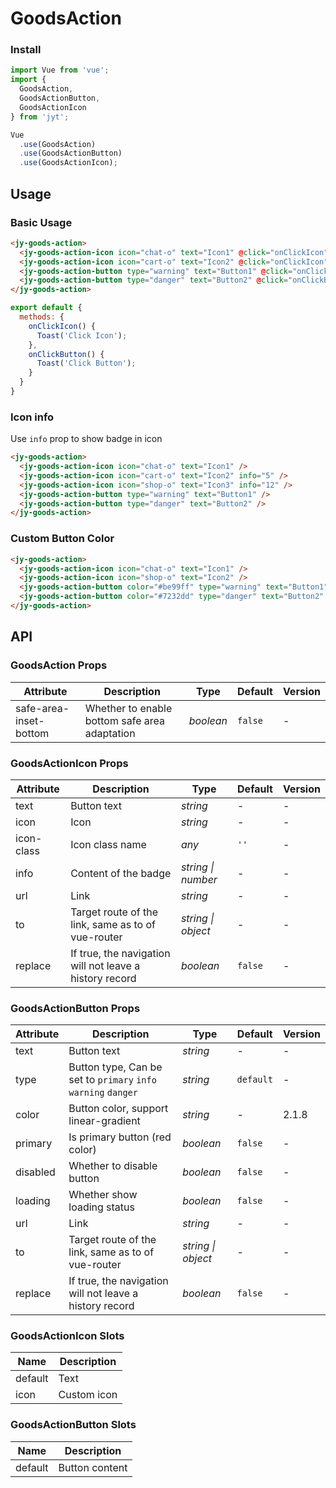 # GoodsAction

### Install

``` javascript
import Vue from 'vue';
import {
  GoodsAction,
  GoodsActionButton,
  GoodsActionIcon
} from 'jyt';

Vue
  .use(GoodsAction)
  .use(GoodsActionButton)
  .use(GoodsActionIcon);
```

## Usage

### Basic Usage

```html
<jy-goods-action>
  <jy-goods-action-icon icon="chat-o" text="Icon1" @click="onClickIcon" />
  <jy-goods-action-icon icon="cart-o" text="Icon2" @click="onClickIcon" />
  <jy-goods-action-button type="warning" text="Button1" @click="onClickButton" />
  <jy-goods-action-button type="danger" text="Button2" @click="onClickButton" />
</jy-goods-action>
```

```javascript
export default {
  methods: {
    onClickIcon() {
      Toast('Click Icon');
    },
    onClickButton() {
      Toast('Click Button');
    }
  }
}
```

### Icon info

Use `info` prop to show badge in icon

```html
<jy-goods-action>
  <jy-goods-action-icon icon="chat-o" text="Icon1" />
  <jy-goods-action-icon icon="cart-o" text="Icon2" info="5" />
  <jy-goods-action-icon icon="shop-o" text="Icon3" info="12" />
  <jy-goods-action-button type="warning" text="Button1" />
  <jy-goods-action-button type="danger" text="Button2" />
</jy-goods-action>
```

### Custom Button Color

```html
<jy-goods-action>
  <jy-goods-action-icon icon="chat-o" text="Icon1" />
  <jy-goods-action-icon icon="shop-o" text="Icon2" />
  <jy-goods-action-button color="#be99ff" type="warning" text="Button1" />
  <jy-goods-action-button color="#7232dd" type="danger" text="Button2" />
</jy-goods-action>
```

## API

### GoodsAction Props

| Attribute | Description | Type | Default | Version |
|------|------|------|------|------|
| safe-area-inset-bottom | Whether to enable bottom safe area adaptation | *boolean* | `false` | - |

### GoodsActionIcon Props

| Attribute | Description | Type | Default | Version |
|------|------|------|------|------|
| text | Button text | *string* | - | - |
| icon | Icon | *string* | - | - |
| icon-class | Icon class name | *any* | `''` | - |
| info | Content of the badge | *string \| number* | - | - |
| url | Link | *string* | - | - |
| to | Target route of the link, same as to of vue-router | *string \| object* | - | - |
| replace | If true, the navigation will not leave a history record | *boolean* | `false` | - |

### GoodsActionButton Props

| Attribute | Description | Type | Default | Version |
|------|------|------|------|------|
| text | Button text | *string* | - | - |
| type | Button type, Can be set to `primary` `info` `warning` `danger` | *string* | `default` | - |
| color | Button color, support linear-gradient | *string* | - | 2.1.8 |
| primary | Is primary button (red color) | *boolean* | `false` | - |
| disabled | Whether to disable button | *boolean* | `false` | - |
| loading | Whether show loading status | *boolean* | `false` | - |
| url | Link | *string* | - | - |
| to | Target route of the link, same as to of vue-router | *string \| object* | - | - |
| replace | If true, the navigation will not leave a history record | *boolean* | `false` | - |

### GoodsActionIcon Slots

| Name | Description |
|------|------|
| default | Text |
| icon | Custom icon |

### GoodsActionButton Slots

| Name | Description |
|------|------|
| default | Button content |
